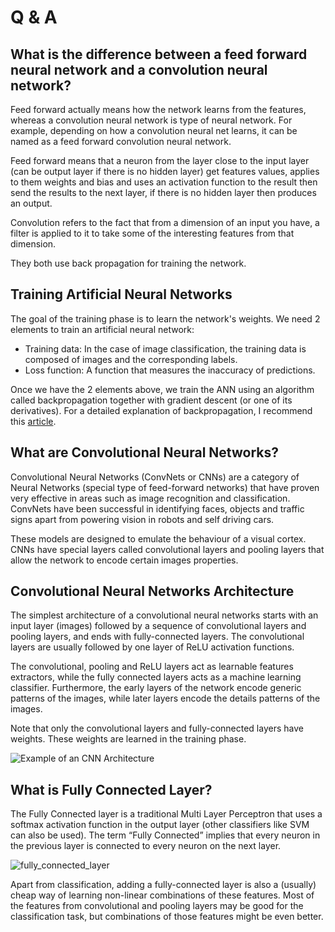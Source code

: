 # Q & A

## What is the difference between a feed forward neural network and a convolution neural network?

Feed forward actually means how the network learns from the features, whereas a convolution neural network is type of neural network. For example, depending on how a convolution neural net learns, it can be named as a feed forward convolution neural network.

Feed forward means that a neuron from the layer close to the input layer (can be output layer if there is no hidden layer) get features values, applies to them weights and bias and uses an activation function to the result then send the results to the next layer, if there is no hidden layer then produces an output.

Convolution refers to the fact that from a dimension of an input you have, a filter is applied to it to take some of the interesting features from that dimension.

They both use back propagation for training the network.

## Training Artificial Neural Networks

The goal of the training phase is to learn the network's weights. We need 2 elements to train an artificial neural network:

- Training data: In the case of image classification, the training data is composed of images and the corresponding labels.
- Loss function: A function that measures the inaccuracy of predictions.

Once we have the 2 elements above, we train the ANN using an algorithm called backpropagation together with gradient descent (or one of its derivatives). For a detailed explanation of backpropagation, I recommend this [article](https://mattmazur.com/2015/03/17/a-step-by-step-backpropagation-example/).

## What are Convolutional Neural Networks?

Convolutional Neural Networks (ConvNets or CNNs) are a category of Neural Networks (special type of feed-forward networks) that have proven very effective in areas such as image recognition and classification. ConvNets have been successful in identifying faces, objects and traffic signs apart from powering vision in robots and self driving cars.

These models are designed to emulate the behaviour of a visual cortex. CNNs have special layers called convolutional layers and pooling layers that allow the network to encode certain images properties.


## Convolutional Neural Networks Architecture

The simplest architecture of a convolutional neural networks starts with an input layer (images) followed by a sequence of convolutional layers and pooling layers, and ends with fully-connected layers. The convolutional layers are usually followed by one layer of ReLU activation functions.

The convolutional, pooling and ReLU layers act as learnable features extractors, while the fully connected layers acts as a machine learning classifier. Furthermore, the early layers of the network encode generic patterns of the images, while later layers encode the details patterns of the images.

Note that only the convolutional layers and fully-connected layers have weights. These weights are learned in the training phase.

![Example of an CNN Architecture](http://adilmoujahid.com/images/cnn-architecture.png)


## What is Fully Connected Layer?

The Fully Connected layer is a traditional Multi Layer Perceptron that uses a softmax activation function in the output layer (other classifiers like SVM can also be used). The term “Fully Connected” implies that every neuron in the previous layer is connected to every neuron on the next layer.

![fully_connected_layer](https://user-images.githubusercontent.com/7062631/30430832-c6216010-995c-11e7-8a5d-d49dc825650c.png)

Apart from classification, adding a fully-connected layer is also a (usually) cheap way of learning non-linear combinations of these features. Most of the features from convolutional and pooling layers may be good for the classification task, but combinations of those features might be even better.